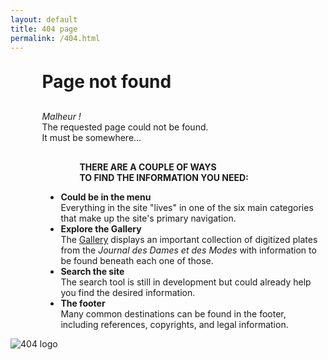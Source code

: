 ```yaml
---
layout: default
title: 404 page
permalink: /404.html
---
```


<div class="row404">
  <div class="column404" style="padding-left: 10%;">
    <h1 style="margin-top: 30px; margin-bottom: 30px;">Page not found</h1>
    <p class="about" style="margin-bottom: 30px;"><i>Malheur !</i><br>The requested page could not be found.<br>It must be somewhere...</p>
    <p class="about" style="text-align: left; padding-left: 60px;"><strong>THERE ARE A COUPLE OF WAYS<br>TO FIND THE INFORMATION YOU NEED:</strong></p>
    <ul class="about" style="padding-left: 30px;">
        <li class="about"><strong>Could be in the menu</strong><br>Everything in the site "lives" in one of the six main categories that make up the site's primary navigation.<br></li>
        <li class="about"><strong>Explore the Gallery</strong><br>The <a href="{{ site.baseurl }}/plates/">Gallery</a> displays an important collection of digitized plates from the <i>Journal des Dames et des Modes</i> with information to be found beneath each one of those.<br></li>
        <li class="about"><strong>Search the site</strong><br>The search tool is still in development but could already help you find the desired information.<br></li>
        <li class="about"><strong>The footer</strong><br>Many common destinations can be found in the footer, including references, copyrights, and legal information.<br></li>
      </ul>
  </div>
<div class="column404"><img class="logo404" src="{{ site.baseurl }}/images/404-logo.png" alt="404 logo"></div>
</div>
